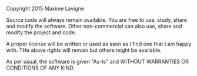 Copyright 2015 Maxime Lavigne

Source code will always remain available. You are free to use, study, share and modify the software. Other non-commercial can also use, share and modify the project and code.

A proper license will be written or used as sson as I find one that I am happy with. THe above rights will remain but others might be available.

As per usual, the software is given "As-Is" and WITHOUT WARRANTIES OR CONDITIONS OF ANY KIND.